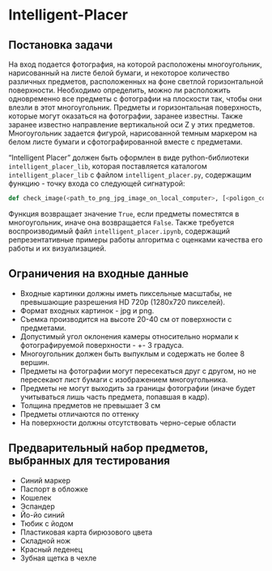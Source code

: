 # Intelligent-Placer

## Постановка задачи

На вход подается фотография, на которой расположены многоугольник, нарисованный на листе белой бумаги, и некоторое количество
различных предметов, расположенных на фоне светлой горизонтальной поверхности.
 Необходимо определить, можно ли расположить одновременно все предметы с фотографии на плоскости так, чтобы они влезли в 
этот многоугольник.
 Предметы и горизонтальная поверхность, которые могут оказаться на фотографии, заранее известны. Также заранее известно 
направление вертикальной оси Z у этих предметов. Многоугольник задается фигурой, нарисованной темным маркером 
на белом листе бумаги и сфотографированной вместе с предметами.

“Intelligent Placer” должен быть оформлен в виде python-библиотеки `intelligent_placer_lib`, которая поставляется
каталогом `intelligent_placer_lib` с файлом `intelligent_placer.py`, содержащим функцию - точку входа со следующей сигнатурой:

```Python
def check_image(<path_to_png_jpg_image_on_local_computer>, [<poligon_coordinates>])
```

Функция возвращает значение `True`, если предметы поместятся в многоугольник, иначе она возвращается `False`. 
Также требуется воспроизводимый файл `intelligent_placer.ipynb`, содержащий репрезентативные примеры работы алгоритма
с оценками качества его работы и их визуализацией.

## Ограничения на входные данные

* Входные картинки должны иметь пиксельные масштабы, не превышающие разрешения HD 720p (1280x720
  пикселей).
* Формат входных картинок - jpg и png.
* Съемка производится на высоте 20-40 см от поверхности с предметами.
* Допустимый угол оклонения камеры относительно нормали к фотографируемой поверхности - +- 3 градуса.
* Многоугольник должен быть выпуклым и содержать не более 8 вершин.
* Предметы на фотографии могут пересекаться друг с другом, но не пересекают лист бумаги с изображением многоугольника.
* Предметы не могут выходить за границы фотографии (иначе будет учитываться лишь часть предмета, попавшая в кадр).
* Толщина предметов не превышает 3 см
* Предметы отличаются по оттенку
* На поверхности должны отсутствовать черно-серые области

## Предварительный набор предметов, выбранных для тестирования

* Синий маркер
* Паспорт в обложке
* Кошелек
* Эспандер
* Йо-йо синий
* Тюбик с йодом
* Пластиковая карта бирюзового цвета
* Складной нож
* Красный леденец
* Зубная щетка в чехле

